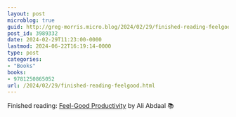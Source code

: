 ```yaml
---
layout: post
microblog: true
guid: http://greg-morris.micro.blog/2024/02/29/finished-reading-feelgood.html
post_id: 3989332
date: 2024-02-29T11:23:00-0000
lastmod: 2024-06-22T16:19:14-0000
type: post
categories:
- "Books"
books:
- 9781250865052
url: /2024/02/29/finished-reading-feelgood.html
---
```

Finished reading: [Feel-Good Productivity](https://micro.blog/books/9781250865052) by Ali Abdaal 📚
